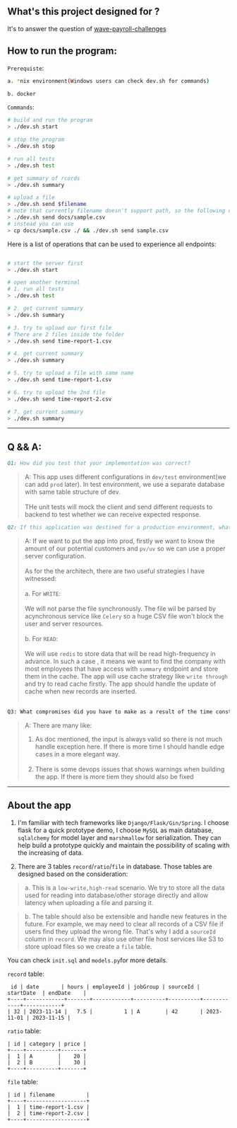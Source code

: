 
## What's this project designed for ?

It's to answer the question of [wave-payroll-challenges](https://github.com/wvchallenges/se-challenge-payroll)


## How to run the program:

`Prerequiste`:

``` bash
a. *nix environment(Windows users can check dev.sh for commands)

b. docker
```

`Commands`:

``` bash
# build and run the program
> ./dev.sh start

# stop the program
> ./dev.sh stop

# run all tests
> ./dev.sh test

# get summary of rcords
> ./dev.sh summary

# upload a file
> ./dev.sh send $filename
# note that currently filename doesn't support path, so the following command doesn't work
> ./dev.sh send docs/sample.csv
# instead you can use 
> cp docs/sample.csv ./ && ./dev.sh send sample.csv

```

Here is a list of operations that can be used to experience all endpoints:

```bash

# start the server first
> ./dev.sh start

# open another terminal
# 1. run all tests
> ./dev.sh test

# 2. get current summary
> ./dev.sh summary

# 3. try to upload our first file
# There are 2 files inside the folder
> ./dev.sh send time-report-1.csv

# 4. get current summary
> ./dev.sh summary

# 5. try to upload a file with same name
> ./dev.sh send time-report-1.csv

# 6. try to upload the 2nd file
> ./dev.sh send time-report-2.csv

# 7. get current summary
> ./dev.sh summary

```

---


## Q && A:

```markdown
Q1: How did you test that your implementation was correct?
```

> A:
This app uses different configurations in `dev/test` environment(we can add `prod` later). In test environment, we use a separate database with same table structure of dev. <br><br>
> THe unit tests will mock the client and send different requests to backend to test whether we can receive expected response.

```markdown
Q2: If this application was destined for a production environment, what would you add or change?
```
>A:
If we want to put the app into prod, firstly we want to know the amount of our potential customers and `pv/uv` so we can use a proper server configuration.<br><br>
> As for the the architech, there are two useful strategies I have witnessed:<br><br>
>a.  For `WRITE`:<br><br>
We will not parse the file synchronously. The file wil be parsed by acynchronous service like `Celery` so a huge CSV file won't block the user and server resources.<br><br>
>b.  For `READ`:<br><br>
We will use `redis` to store data that will be read high-frequency in advance. In such a case , it means we want to find
the company with most employees that have access with `summary` endpoint and store them in the cache. The app will use cache strategy like `write through` and try to read cache firstly. The app should handle the update of cache when new records are inserted.<br><br>

```bash
Q3: What compromises did you have to make as a result of the time constraints of this challenge?
```

> A: There are many like:<br>
> 1. As doc mentioned, the input is always valid so there is not much handle exception here. If there is more time I should handle edge cases in a more elegant way.<br><br>
> 2. There is some devops issues that shows warnings when building the app. If there is more tiem they should also be fixed

---

## About the app

1. I'm familiar with tech frameworks like `Django/Flask/Gin/Spring`. I choose flask for a quick prototype demo, I choose `MySQL` as main database, `sqlalchemy` for model layer and `marshmallow` for serialization. They can help  build a prototype quickly and maintain the possibility of scaling with the increasing of data.

2. There are 3 tables `record`/`ratio`/`file` in database. Those tables are designed based on the consideration:

> a. This is a `low-write,high-read` scenario.
We try to store all the data used for reading into database/other storage directly
and allow latency when uploading a file and parsing it.

> b. The table should also be extensible and handle new features in the future. For example, we may need to clear all records of a CSV file if users find they upload the wrong file. That's why I add a `sourceId` column in `record`. We may also use other file host services like S3 to store upload files so we create a `file` table.

You can check `init.sql` and `models.py`for more details.

`record` table:

```
 id | date       | hours | employeeId | jobGroup | sourceId | startDate  | endDate    |
+----+------------+-------+------------+----------+----------+------------+------------+
| 32 | 2023-11-14 |   7.5 |          1 | A        | 42       | 2023-11-01 | 2023-11-15 |
```

`ratio` table:

```
| id | category | price |
+----+----------+-------+
|  1 | A        |    20 |
|  2 | B        |    30 |
+----+----------+-------+
```

`file` table:

```
| id | filename          |
+----+-------------------+
|  1 | time-report-1.csv |
|  2 | time-report-2.csv |
+----+-------------------+
```
